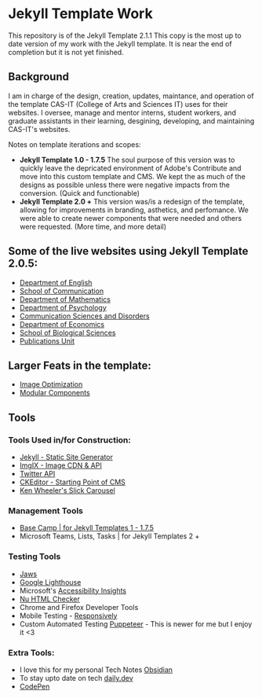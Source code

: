 # Jekyll Template Work 

This repository is of the Jekyll Template 2.1.1
This copy is the most up to date version of my work with the Jekyll template. 
It is near the end of completion but it is not yet finished.

## Background
I am in charge of the design, creation, updates, maintance, and operation of the template CAS-IT (College of Arts and Sciences IT) uses for their websites. I oversee, manage and mentor interns, student workers, and graduate assistants in their learning, desgining, developing, and maintaining CAS-IT's websites. 

Notes on template iterations and scopes:
- **Jekyll Template 1.0 - 1.7.5**
The soul purpose of this version was to quickly leave the depricated environment of Adobe's Contribute and move into this custom template and CMS. We kept the as much of the designs as possible unless there were negative impacts from the conversion. (Quick and functionable)
- **Jekyll Template 2.0 +** 
This version was/is a redesign of the template, allowing for improvements in branding, asthetics, and perfomance. We were able to create newer components that were needed and others were requested. (More time, and more detail)

## Some of the live websites using Jekyll Template 2.0.5:
- [Department of English](https://english.illinoisstate.edu/)
- [School of Communication](https://communication.illinoisstate.edu/)
- [Department of Mathematics](https://math.illinoisstate.edu/)
- [Department of Psychology](https://psychology.illinoisstate.edu/)
- [Communication Sciences and Disorders](https://csd.illinoisstate.edu/)
- [Department of Economics](https://economics.illinoisstate.edu/)
- [School of Biological Sciences](https://biology.illinoisstate.edu/)
- [Publications Unit](https://english.illinoisstate.edu/pubunit/)

## Larger Feats in the template:
- [Image Optimization](https://github.com/Gruffel/ImageCarousel)
- [Modular Components]()

## Tools
### Tools Used in/for Construction:
- [Jekyll - Static Site Generator](https://jekyllrb.com/)
- [ImgIX - Image CDN & API](https://imgix.com/)
- [Twitter API](https://developer.twitter.com/en/docs/twitter-api)
- [CKEditor - Starting Point of CMS](https://ckeditor.com/)
- [Ken Wheeler's Slick Carousel](https://kenwheeler.github.io/slick/)

### Management Tools
- [Base Camp | for Jekyll Templates 1 - 1.7.5](https://basecamp.com/)
- Microsoft Teams, Lists, Tasks | for Jekyll Templates 2 +

### Testing Tools
- [Jaws](https://webaim.org/articles/jaws/)
- [Google Lighthouse](https://developers.google.com/web/tools/lighthouse)
- Microsoft's [Accessibility Insights](https://accessibilityinsights.io/)
- [Nu HTML Checker](https://validator.w3.org/nu/)
- Chrome and Firefox Developer Tools
- Mobile Testing - [Responsively](https://responsively.app/)
- Custom Automated Testing [Puppeteer](https://developers.google.com/web/tools/puppeteer) - This is newer for me but I enjoy it <3

### Extra Tools:
- I love this for my personal Tech Notes [Obsidian](https://obsidian.md/)
- To stay upto date on tech [daily.dev](https://daily.dev/)
- [CodePen](https://codepen.io/)


